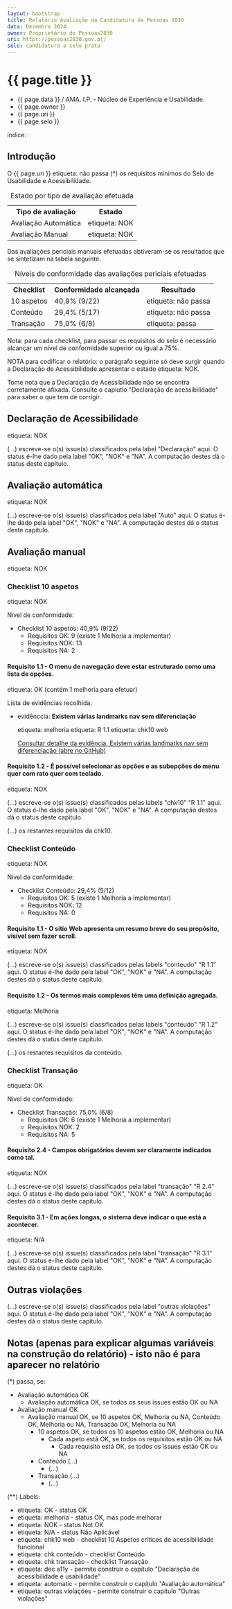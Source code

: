```yaml
---
layout: bootstrap
title: Relatório Avaliação da Candidatura da Pessoas 2030
data: Dezembro 2024
owner: Proprietário do Pessoas2030
uri: https://pessoas2030.gov.pt/
selo: candidatura a selo prata
---
```


# {{ page.title }}

- {{ page.data }} / AMA. I.P. - Núcleo de Experiência e Usabilidade.
- {{ page.owner }}
- {{ page.uri }}
- {{ page.selo }}

índice:

<div id="toc" class="mb-4"></div>

## Introdução

O {{ page.uri }} <span class="badge text-bg-danger"><span class="visually-hidden">etiqueta: </span>não passa</span> (*) os requisitos mínimos do Selo de Usabilidade e Acessibilidade.

<table class="table-primary caption-top mx-auto">
  <caption>Estado por tipo de avaliação efetuada</caption>
  <tr>
    <th>Tipo de avaliação</th>
    <th>Estado</th>
  </tr>
  <tr>
    <td>Avaliação Automática</td>
    <td><span class="badge text-bg-danger"><span class="visually-hidden">etiqueta: </span> NOK</span></td>
  </tr>
  <tr>
    <td>Avaliação Manual</td>
    <td><span class="badge text-bg-danger"><span class="visually-hidden">etiqueta: </span> NOK</span></td>
  </tr>
</table>

Das avaliações periciais manuais efetuadas obtiveram-se os resultados que se sintetizam na tabela seguinte.

<table class="table-primary caption-top mx-auto">
  <caption>Níveis de conformidade das avaliações periciais efetuadas</caption>
  <tr>
    <th>Checklist</th>
    <th>Conformidade alcançada</th>
    <th>Resultado</th>
  </tr>
  <tr>
    <td>10 aspetos</td>
    <td>40,9% (9/22)</td>
    <td><span class="badge text-bg-danger"><span class="visually-hidden">etiqueta: </span>não passa</span></td>
  </tr>
  <tr>
    <td>Conteúdo</td>
    <td>29,4% (5/17)</td>
    <td><span class="badge text-bg-danger"><span class="visually-hidden">etiqueta: </span>não passa</span></td>
  </tr>
  <tr>
    <td>Transação</td>
    <td>75,0% (6/8)</td>
    <td><span class="badge text-bg-success"><span class="visually-hidden">etiqueta: </span>passa</span> </td>
  </tr>
</table>

Nota: para cada checklist, para passar os requisitos do selo é necessário alcançar um nível de conformidade superior ou igual a 75%. 

 NOTA para codificar o relatório: o parágrafo seguinte só deve surgir quando a Declaração de Acessibilidade apresentar o estado <span class="badge text-bg-danger"><span class="visually-hidden">etiqueta: </span> NOK</span>.

Tome nota que a Declaração de Acessibilidade não se encontra corretamente afixada. Consulte o capíutlo "Declaração de acessibilidade" para saber o que tem de corrigir.

## Declaração de Acessibilidade 

<span class="badge text-bg-danger"><span class="visually-hidden">etiqueta: </span> NOK</span>

(...) escreve-se o(s) issue(s) classificados pela label "Declaração" aqui. O status é-lhe dado pela label "OK", "NOK" e "NA". A computação destes dá o status deste capítulo.

## Avaliação automática 

<span class="badge text-bg-danger"><span class="visually-hidden">etiqueta: </span> NOK</span>

(...) escreve-se o(s) issue(s) classificados pela label "Auto" aqui. O status é-lhe dado pela label "OK", "NOK" e "NA". A computação destes dá o status deste capítulo.

## Avaliação manual

<span class="badge text-bg-danger"><span class="visually-hidden">etiqueta: </span> NOK</span>

### Checklist 10 aspetos 

<span class="badge text-bg-danger"><span class="visually-hidden">etiqueta: </span> NOK</span>

Nível de conformidade:

- Checklist 10 aspetos: 40,9% (9/22)
  - Requisitos OK: 9 (existe 1 Melhoria a implementar)
  - Requisitos NOK: 13
  - Requisitos NA: 2
 
#### Requisito 1.1 - O menu de navegação deve estar estruturado como uma lista de opções. 

<span class="badge text-bg-success"><span class="visually-hidden">etiqueta: </span>OK</span> (contém 1 melhoria para efetuar)

Lista de evidências recolhida:

<ul class="list-group">
  <li class="list-group-item">
    <p><span class="visually-hidden">evidênccia: </span><strong>Existem várias landmarks nav sem diferenciação</strong></p>
    <p><span class="badge text-bg-warning"><span class="visually-hidden">etiqueta: </span> melhoria</span> <span class="badge text-bg-primary"><span class="visually-hidden">etiqueta: </span> R 1.1</span> <span class="badge text-bg-primary"><span class="visually-hidden">etiqueta: </span> chk10 web</span></p>
    <p><a href="#" class="btn btn-outline-dark btn-lg">Consultar detalhe da evidência<span class="visually-hidden">, Existem várias landmarks nav sem diferenciação</span> (abre no GitHub)</a></p>
  </li>
</ul>

#### Requisito 1.2 - É possível selecionar as opções e as subopções do menu quer com rato quer com teclado. 

<span class="badge text-bg-danger"><span class="visually-hidden">etiqueta: </span> NOK</span>

(...) escreve-se o(s) issue(s) classificados pelas labels "chk10" "R 1.1" aqui. O status é-lhe dado pela label "OK", "NOK" e "NA". A computação destes dá o status deste capítulo.

(...) os restantes requisitos da chk10.

### Checklist Conteúdo

<span class="badge text-bg-danger"><span class="visually-hidden">etiqueta: </span> NOK</span>

Nível de conformidade:

- Checklist Conteúdo: 29,4% (5/12)
  - Requisitos OK: 5 (existe 1 Melhoria a implementar)
  - Requisitos NOK: 12
  - Requisitos NA: 0

#### Requisito 1.1 - O sítio Web apresenta um resumo breve do seu propósito, visível sem fazer scroll. 

<span class="badge text-bg-danger"><span class="visually-hidden">etiqueta: </span> NOK</span>

(...) escreve-se o(s) issue(s) classificados pelas labels "conteudo" "R 1.1" aqui. O status é-lhe dado pela label "OK", "NOK" e "NA". A computação destes dá o status deste capítulo.

#### Requisito 1.2 - Os termos mais complexos têm uma definição agregada. 

<span class="badge text-bg-warning"><span class="visually-hidden">etiqueta: </span> Melhoria</span>

(...) escreve-se o(s) issue(s) classificados pelas labels "conteudo" "R 1.2" aqui. O status é-lhe dado pela label "OK", "NOK" e "NA". A computação destes dá o status deste capítulo.

(...) os restantes requisitos da conteúdo.

### Checklist Transação 

<span class="badge text-bg-success"><span class="visually-hidden">etiqueta: </span> OK</span>

Nível de conformidade:

- Checklist Transação: 75,0% (6/8)
  - Requisitos OK: 6 (existe 1 Melhoria a implementar)
  - Requisitos NOK: 2
  - Requisitos NA: 5

#### Requisito 2.4 - Campos obrigatórios devem ser claramente indicados como tal. 

<span class="badge text-bg-danger"><span class="visually-hidden">etiqueta: </span> NOK</span>

(...) escreve-se o(s) issue(s) classificados pela label "transação" "R 2.4" aqui. O status é-lhe dado pela label "OK", "NOK" e "NA". A computação destes dá o status deste capítulo.

#### Requisito 3.1 - Em ações longas, o sistema deve indicar o que está a acontecer. 

<span class="badge text-bg-secondary"><span class="visually-hidden">etiqueta: </span> N/A</span>

(...) escreve-se o(s) issue(s) classificados pela label "transação" "R 3.1" aqui. O status é-lhe dado pela label "OK", "NOK" e "NA". A computação destes dá o status deste capítulo.

## Outras violações

(...) escreve-se o(s) issue(s) classificados pela label "outras violações" aqui. O status é-lhe dado pela label "OK", "NOK" e "NA". A computação destes dá o status deste capítulo.

## Notas (apenas para explicar algumas variáveis na construção do relatório) - isto não é para aparecer no relatório

(*) passa, se:

- Avaliação automática OK
  - Avaliação automática OK, se todos os seus issues estão OK ou NA
- Avaliação manual OK
  - Avaliação manual OK, se 10 aspetos OK, Melhoria ou NA, Conteúdo OK, Melhoria ou NA, Transação OK, Melhoria ou NA
    - 10 aspetos OK, se todos os 10 aspetos estão OK, Melhoria ou NA
      - Cada aspeto está OK, se todos os requisitos estão OK ou NA
        - Cada requisito está OK, se todos os issues estão OK ou NA
    - Conteúdo (...)
      - (...)
    - Transação (...)
      - (...)
     
(**) Labels:

<ul>
 <li><span class="badge text-bg-success"><span class="visually-hidden">etiqueta: </span> OK</span> - status OK</li>
 <li><span class="badge text-bg-warning"><span class="visually-hidden">etiqueta: </span> melhoria</span> - status OK, mas pode melhorar</li>
 <li><span class="badge text-bg-danger"><span class="visually-hidden">etiqueta: </span> NOK</span> - status Not OK</li>
 <li><span class="badge text-bg-secondary"><span class="visually-hidden">etiqueta: </span> N/A</span> - status Não Aplicável</li>
 <li><span class="badge text-bg-primary"><span class="visually-hidden">etiqueta: </span> chk10 web</span> - checklist 10 Aspetos críticos de acessibilidade funcional</li>
 <li><span class="badge text-bg-primary"><span class="visually-hidden">etiqueta: </span> chk conteúdo</span> - checklist Conteúdo</li>
 <li><span class="badge text-bg-primary"><span class="visually-hidden">etiqueta: </span> chk transação</span> - checklist Transação</li>
 <li><span class="badge text-bg-primary"><span class="visually-hidden">etiqueta: </span> dec a11y</span> - permite construir o capítulo "Declaração de acessibilidade e usabilidade"</li>
 <li><span class="badge text-bg-primary"><span class="visually-hidden">etiqueta: </span> automatic</span> - permite construir o capítulo "Avaliação automática"</li>
 <li><span class="badge text-bg-primary"><span class="visually-hidden">etiqueta: </span> outras violações</span> - permite construir o capítulo "Outras violações"</li>
</ul>

